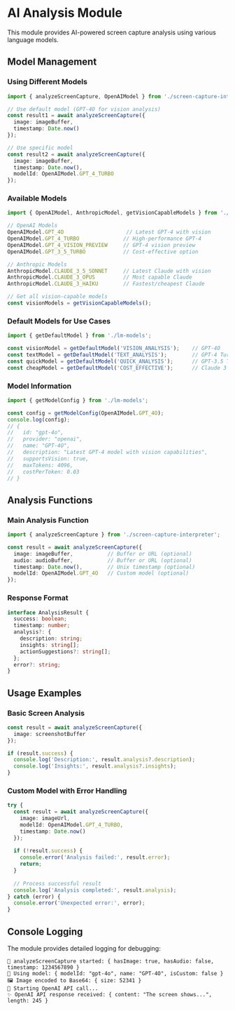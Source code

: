 # AI Analysis Module

This module provides AI-powered screen capture analysis using various language models.

## Model Management

### Using Different Models

```typescript
import { analyzeScreenCapture, OpenAIModel } from './screen-capture-interpreter';

// Use default model (GPT-4O for vision analysis)
const result1 = await analyzeScreenCapture({
  image: imageBuffer,
  timestamp: Date.now()
});

// Use specific model
const result2 = await analyzeScreenCapture({
  image: imageBuffer,
  timestamp: Date.now(),
  modelId: OpenAIModel.GPT_4_TURBO
});
```

### Available Models

```typescript
import { OpenAIModel, AnthropicModel, getVisionCapableModels } from './lm-models';

// OpenAI Models
OpenAIModel.GPT_4O                    // Latest GPT-4 with vision
OpenAIModel.GPT_4_TURBO              // High-performance GPT-4
OpenAIModel.GPT_4_VISION_PREVIEW     // GPT-4 vision preview
OpenAIModel.GPT_3_5_TURBO            // Cost-effective option

// Anthropic Models
AnthropicModel.CLAUDE_3_5_SONNET     // Latest Claude with vision
AnthropicModel.CLAUDE_3_OPUS         // Most capable Claude
AnthropicModel.CLAUDE_3_HAIKU        // Fastest/cheapest Claude

// Get all vision-capable models
const visionModels = getVisionCapableModels();
```

### Default Models for Use Cases

```typescript
import { getDefaultModel } from './lm-models';

const visionModel = getDefaultModel('VISION_ANALYSIS');    // GPT-4O
const textModel = getDefaultModel('TEXT_ANALYSIS');        // GPT-4 Turbo
const quickModel = getDefaultModel('QUICK_ANALYSIS');      // GPT-3.5 Turbo
const cheapModel = getDefaultModel('COST_EFFECTIVE');      // Claude 3 Haiku
```

### Model Information

```typescript
import { getModelConfig } from './lm-models';

const config = getModelConfig(OpenAIModel.GPT_4O);
console.log(config);
// {
//   id: "gpt-4o",
//   provider: "openai",
//   name: "GPT-4O", 
//   description: "Latest GPT-4 model with vision capabilities",
//   supportsVision: true,
//   maxTokens: 4096,
//   costPerToken: 0.03
// }
```

## Analysis Functions

### Main Analysis Function

```typescript
import { analyzeScreenCapture } from './screen-capture-interpreter';

const result = await analyzeScreenCapture({
  image: imageBuffer,           // Buffer or URL (optional)
  audio: audioBuffer,           // Buffer or URL (optional)
  timestamp: Date.now(),        // Unix timestamp (optional)
  modelId: OpenAIModel.GPT_4O   // Custom model (optional)
});
```

### Response Format

```typescript
interface AnalysisResult {
  success: boolean;
  timestamp: number;
  analysis?: {
    description: string;
    insights: string[];
    actionSuggestions?: string[];
  };
  error?: string;
}
```

## Usage Examples

### Basic Screen Analysis

```typescript
const result = await analyzeScreenCapture({
  image: screenshotBuffer
});

if (result.success) {
  console.log('Description:', result.analysis?.description);
  console.log('Insights:', result.analysis?.insights);
}
```

### Custom Model with Error Handling

```typescript
try {
  const result = await analyzeScreenCapture({
    image: imageUrl,
    modelId: OpenAIModel.GPT_4_TURBO,
    timestamp: Date.now()
  });
  
  if (!result.success) {
    console.error('Analysis failed:', result.error);
    return;
  }
  
  // Process successful result
  console.log('Analysis completed:', result.analysis);
} catch (error) {
  console.error('Unexpected error:', error);
}
```

## Console Logging

The module provides detailed logging for debugging:

```
🔬 analyzeScreenCapture started: { hasImage: true, hasAudio: false, timestamp: 1234567890 }
🤖 Using model: { modelId: "gpt-4o", name: "GPT-4O", isCustom: false }
🖼️ Image encoded to Base64: { size: 52341 }
📡 Starting OpenAI API call...
✨ OpenAI API response received: { content: "The screen shows...", length: 245 }
```
